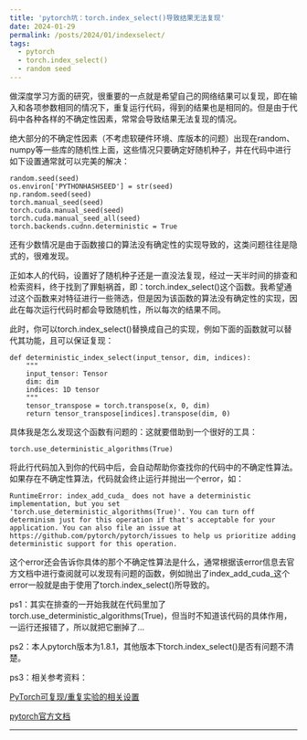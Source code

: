 ```yaml
---
title: 'pytorch坑：torch.index_select()导致结果无法复现'
date: 2024-01-29
permalink: /posts/2024/01/indexselect/
tags:
  - pytorch
  - torch.index_select()
  - random seed
---
```


做深度学习方面的研究，很重要的一点就是希望自己的网络结果可以复现，即在输入和各项参数相同的情况下，重复运行代码，得到的结果也是相同的。但是由于代码中各种各样的不确定性因素，常常会导致结果无法复现的情况。

绝大部分的不确定性因素（不考虑软硬件环境、库版本的问题）出现在random、numpy等一些库的随机性上面，这些情况只要确定好随机种子，并在代码中进行如下设置通常就可以完美的解决：

```
random.seed(seed)
os.environ['PYTHONHASHSEED'] = str(seed)
np.random.seed(seed)
torch.manual_seed(seed)
torch.cuda.manual_seed(seed)
torch.cuda.manual_seed_all(seed)
torch.backends.cudnn.deterministic = True
```

还有少数情况是由于函数接口的算法没有确定性的实现导致的，这类问题往往是隐式的，很难发现。

正如本人的代码，设置好了随机种子还是一直没法复现，经过一天半时间的排查和检索资料，终于找到了罪魁祸首，即：torch.index_select()这个函数。我希望通过这个函数来对特征进行一些筛选，但是因为该函数的算法没有确定性的实现，因此在每次运行代码时都会导致随机性，所以每次的结果不同。

此时，你可以torch.index_select()替换成自己的实现，例如下面的函数就可以替代其功能，且可以保证复现：

```
def deterministic_index_select(input_tensor, dim, indices):
    """
    input_tensor: Tensor
    dim: dim 
    indices: 1D tensor
    """
    tensor_transpose = torch.transpose(x, 0, dim)
    return tensor_transpose[indices].transpose(dim, 0)
```

具体我是怎么发现这个函数有问题的：这就要借助到一个很好的工具：

```
torch.use_deterministic_algorithms(True)
```

将此行代码加入到你的代码中后，会自动帮助你查找你的代码中的不确定性算法。如果存在不确定性算法，代码就会终止运行并抛出一个error，如：

```
RuntimeError: index_add_cuda_ does not have a deterministic implementation, but you set 'torch.use_deterministic_algorithms(True)'. You can turn off determinism just for this operation if that's acceptable for your application. You can also file an issue at https://github.com/pytorch/pytorch/issues to help us prioritize adding deterministic support for this operation.
```

这个error还会告诉你具体的那个不确定性算法是什么，通常根据该error信息去官方文档中进行查阅就可以发现有问题的函数，例如抛出了index_add_cuda_这个error一般就是由于使用了torch.index_select()所导致的。

ps1：其实在排查的一开始我就在代码里加了torch.use_deterministic_algorithms(True)，但当时不知道该代码的具体作用，一运行还报错了，所以就把它删掉了...

ps2：本人pytorch版本为1.8.1，其他版本下torch.index_select()是否有问题不清楚。

ps3：相关参考资料：

[PyTorch可复现/重复实验的相关设置](https://zhuanlan.zhihu.com/p/448284000)

[pytorch官方文档](https://pytorch.org/docs/stable/generated/torch.use_deterministic_algorithms.html)




------
